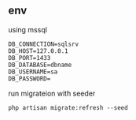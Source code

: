 ## env ##

using mssql
```
DB_CONNECTION=sqlsrv
DB_HOST=127.0.0.1
DB_PORT=1433
DB_DATABASE=dbname
DB_USERNAME=sa
DB_PASSWORD=
```

run migrateion with seeder
```
php artisan migrate:refresh --seed
```
